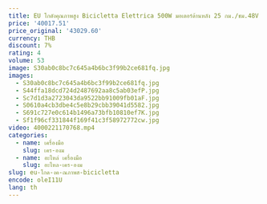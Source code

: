 ```yaml
---
title: EU โกดังคุณภาพสูง Bicicletta Elettrica 500W มอเตอร์ด้านหลัง 25 กม./ชม.48V City ขี่ไขมันยางเหยียบพับ E จักรยาน
price: '40017.51'
price_original: '43029.60'
currency: THB
discount: 7%
rating: 4
volume: 53
image: S30ab0c8bc7c645a4b6bc3f99b2ce681fq.jpg
images:
  - S30ab0c8bc7c645a4b6bc3f99b2ce681fq.jpg
  - S44ffa18dcd724d2487692aa8c5ab03efP.jpg
  - Sc7d1d3a2723043da9522bb91009fb01aF.jpg
  - S0610a4cb3dbe4c5e8b29cbb39041d5582.jpg
  - S691c727e0c614b1496a73bfb10810ef7K.jpg
  - Sf1f96cf331844f169f41c3f58972772cw.jpg
video: 4000221170768.mp4
categories:
  - name: เครื่องมือ
    slug: เคร-องม
  - name: อะไหล่ เครื่องมือ
    slug: อะไหล-เคร-องม
slug: eu-โกด-งค-ณภาพส-bicicletta
encode: oleI11U
lang: th
---
```

  
